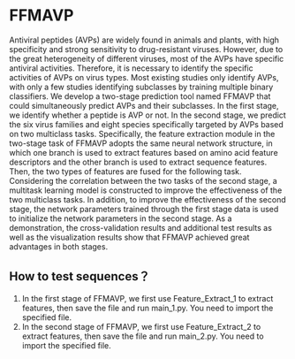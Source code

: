 # FFMAVP

Antiviral peptides (AVPs) are widely found in animals and plants, with high specificity and strong sensitivity to drug-resistant viruses. However, due to the great heterogeneity of different viruses, most of the AVPs have specific antiviral activities. Therefore, it is necessary to identify the specific activities of AVPs on virus types. Most existing studies only identify AVPs, with only a few studies identifying subclasses by training multiple binary classifiers. We develop a two-stage prediction tool named FFMAVP that could simultaneously predict AVPs and their subclasses. In the first stage, we identify whether a peptide is AVP or not. In the second stage, we predict the six virus families and eight species specifically targeted by AVPs based on two multiclass tasks. Specifically, the feature extraction module in the two-stage task of FFMAVP adopts the same neural network structure, in which one branch is used to extract features based on amino acid feature descriptors and the other branch is used to extract sequence features. Then, the two types of features are fused for the following task. Considering the correlation between the two tasks of the second stage, a multitask learning model is constructed to improve the effectiveness of the two multiclass tasks. In addition, to improve the effectiveness of the second stage, the network parameters trained through the first stage data is used to initialize the network parameters in the second stage. As a demonstration, the cross-validation results and additional test results as well as the visualization results show that FFMAVP achieved great advantages in both stages.

## How to test sequences？
1. In the first stage of FFMAVP, we first use Feature_Extract_1 to extract features, then save the file and run main_1.py. You need to import the specified file.
2. In the second stage of FFMAVP, we first use Feature_Extract_2 to extract features, then save the file and run main_2.py. You need to import the specified file.